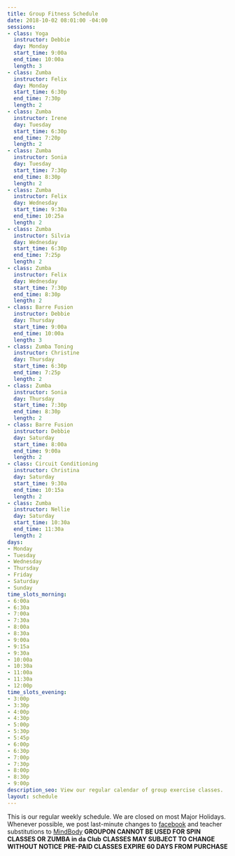 ```yaml
---
title: Group Fitness Schedule
date: 2018-10-02 08:01:00 -04:00
sessions:
- class: Yoga
  instructor: Debbie
  day: Monday
  start_time: 9:00a
  end_time: 10:00a
  length: 3
- class: Zumba
  instructor: Felix
  day: Monday
  start_time: 6:30p
  end_time: 7:30p
  length: 2
- class: Zumba
  instructor: Irene
  day: Tuesday
  start_time: 6:30p
  end_time: 7:20p
  length: 2
- class: Zumba
  instructor: Sonia
  day: Tuesday
  start_time: 7:30p
  end_time: 8:30p
  length: 2
- class: Zumba
  instructor: Felix
  day: Wednesday
  start_time: 9:30a
  end_time: 10:25a
  length: 2
- class: Zumba
  instructor: Silvia
  day: Wednesday
  start_time: 6:30p
  end_time: 7:25p
  length: 2
- class: Zumba
  instructor: Felix
  day: Wednesday
  start_time: 7:30p
  end_time: 8:30p
  length: 2
- class: Barre Fusion
  instructor: Debbie
  day: Thursday
  start_time: 9:00a
  end_time: 10:00a
  length: 3
- class: Zumba Toning
  instructor: Christine
  day: Thursday
  start_time: 6:30p
  end_time: 7:25p
  length: 2
- class: Zumba
  instructor: Sonia
  day: Thursday
  start_time: 7:30p
  end_time: 8:30p
  length: 2
- class: Barre Fusion
  instructor: Debbie
  day: Saturday
  start_time: 8:00a
  end_time: 9:00a
  length: 2
- class: Circuit Conditioning
  instructor: Christina
  day: Saturday
  start_time: 9:30a
  end_time: 10:15a
  length: 2
- class: Zumba
  instructor: Nellie
  day: Saturday
  start_time: 10:30a
  end_time: 11:30a
  length: 2
days:
- Monday
- Tuesday
- Wednesday
- Thursday
- Friday
- Saturday
- Sunday
time_slots_morning:
- 6:00a
- 6:30a
- 7:00a
- 7:30a
- 8:00a
- 8:30a
- 9:00a
- 9:15a
- 9:30a
- 10:00a
- 10:30a
- 11:00a
- 11:30a
- 12:00p
time_slots_evening:
- 3:00p
- 3:30p
- 4:00p
- 4:30p
- 5:00p
- 5:30p
- 5:45p
- 6:00p
- 6:30p
- 7:00p
- 7:30p
- 8:00p
- 8:30p
- 9:00p
description_seo: View our regular calendar of group exercise classes.
layout: schedule
---
```


This is our regular weekly schedule. We are closed on most Major Holidays. Whenever possible, we post last-minute changes to [facebook](https://www.facebook.com/Shapeitupfitnessandnutrition) and teacher substitutions to [MindBody](https://clients.mindbodyonline.com/classic/home?studioid=112719)
**GROUPON CANNOT BE USED FOR SPIN CLASSES OR ZUMBA in da Club**
**CLASSES MAY SUBJECT TO CHANGE WITHOUT NOTICE**
**PRE-PAID CLASSES EXPIRE 60 DAYS FROM PURCHASE**